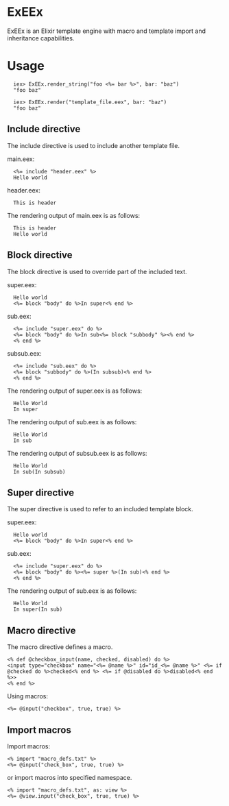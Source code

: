 # ExEEx

ExEEx is an Elixir template engine with macro and template import and
inheritance capabilities.


# Usage

      iex> ExEEx.render_string("foo <%= bar %>", bar: "baz")
      "foo baz"

      iex> ExEEx.render("template_file.eex", bar: "baz")
      "foo baz"


## Include directive

The include directive is used to include another template file.

main.eex:

      <%= include "header.eex" %>
      Hello world

header.eex:

      This is header

The rendering output of main.eex is as follows:

      This is header
      Hello world

## Block directive

The block directive is used to override part of the included text.

super.eex:

      Hello world
      <%= block "body" do %>In super<% end %>

sub.eex:

      <%= include "super.eex" do %>
      <%= block "body" do %>In sub<%= block "subbody" %><% end %>
      <% end %>

subsub.eex:

      <%= include "sub.eex" do %>
      <%= block "subbody" do %>(In subsub)<% end %>
      <% end %>

The rendering output of super.eex is as follows:

      Hello World
      In super

The rendering output of sub.eex is as follows:

      Hello World
      In sub

The rendering output of subsub.eex is as follows:

      Hello World
      In sub(In subsub)

## Super directive

The super directive is used to refer to an included template block.

super.eex:

      Hello world
      <%= block "body" do %>In super<% end %>

sub.eex:

      <%= include "super.eex" do %>
      <%= block "body" do %><%= super %>(In sub)<% end %>
      <% end %>

The rendering output of sub.eex is as follows:

      Hello World
      In super(In sub)

## Macro directive

The macro directive defines a macro.

    <% def @checkbox_input(name, checked, disabled) do %>
    <input type="checkbox" name="<%= @name %>" id="id_<%= @name %>" <%= if @checked do %>checked<% end %> <%= if @disabled do %>disabled<% end %>>
    <% end %>

Using macros:

    <%= @input("checkbox", true, true) %>

## Import macros

Import macros:

    <% import "macro_defs.txt" %>
    <%= @input("check_box", true, true) %>

or import macros into specified namespace.

    <% import "macro_defs.txt", as: view %>
    <%= @view.input("check_box", true, true) %>
